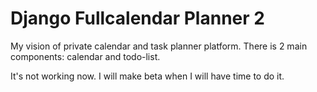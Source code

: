 Django Fullcalendar Planner 2
=============================

My vision of private calendar and task planner platform. There is 2 main components: calendar and todo-list.

It's not working now. I will make beta when I will have time to do it.
